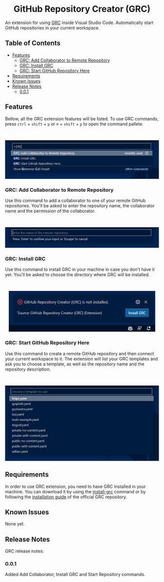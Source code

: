 <h1 align="center">GitHub Repository Creator (GRC)</h1>

An extension for using [GRC](https://github.com/ArthurSudbrackIbarra/GitHub-Repo-Creator) inside Visual Studio Code. Automatically start GitHub repositories in your current workspace.

## Table of Contents

- [Features](#features)
  - [GRC: Add Collaborator to Remote Repository](#grc-add-collaborator-to-remote-repository)
  - [GRC: Install GRC](#grc-install-grc)
  - [GRC: Start GitHub Repository Here](#grc-start-github-repository-here)
- [Requirements](#requirements)
- [Known Issues](#known-issues)
- [Release Notes](#release-notes)
  - [0.0.1](#001)

## Features

Bellow, all the GRC extension features will be listed. To use GRC commands, press `ctrl` + `shift` + `p` or `⌘` + `shift` + `p` to open the command pallete.

<br/>
<p align="center">
    <img src="assets/readme-images/grc-commands.png" alt="GRC Commands">
</p>

### GRC: Add Collaborator to Remote Repository

Use this command to add a collaborator to one of your remote GitHub repositories. You'll be asked to enter the repository name, the collaborator name and the permission of the collaborator.

<br/>
<p align="center">
    <img src="assets/readme-images/grc-add-collaborator.png" alt="GRC Add Collaborator">
</p>

### GRC: Install GRC

Use this command to install GRC in your machine in case you don't have it yet. You'll be asked to choose the directory where GRC will be installed.

<br/>
<p align="center">
    <img src="assets/readme-images/grc-install-grc.png" alt="GRC Install GRC">
</p>

### GRC: Start GitHub Repository Here

Use this command to create a remote GitHub repository and then connect your current workspace to it. The extension will list your GRC templates and ask you to choose a template, as well as the repository name and the repository description.

<br/>
<p align="center">
    <img src="assets/readme-images/grc-start-repository.png" alt="Grc Start Repository">
</p>

## Requirements

In order to use GRC extension, you need to have GRC installed in your machine. You can download it by using the [install-grc](#grc-install-grc) command or by following the [installation guide](https://github.com/ArthurSudbrackIbarra/GitHub-Repo-Creator#installation-windows) of the official GRC repository.

## Known Issues

None yet.

## Release Notes

GRC release notes:

### 0.0.1

Added Add Collaborator, Install GRC and Start Repository commands.
